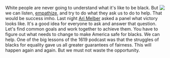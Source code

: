 <img src="http://scripting.com/images/2020/06/17/mlkButton.png" border="0" align="right">White people are never going to understand what it's like to be black. But we can listen, <a href="http://scripting.com/liveblog/users/davewiner/2016/01/17/0880.html">empathize</a>, and try to do what they ask us to do to help. That would be success imho. Last night <a href="https://en.wikipedia.org/wiki/Ari_Melber">Ari Melber</a> asked a panel what victory looks like. It's a good idea for everyone to ask and answer that question. Let's find common goals and work together to achieve them. You have to figure out what needs to change to make America safe for blacks. We can help. One of the big lessons of the 1619 podcast was that the struggles of blacks for equality gave us all greater guarantees of fairness. This will happen again and again. But we must not waste the opportunity.
